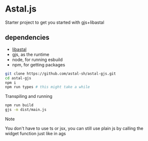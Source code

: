 # Astal.js

Starter project to get you started with gjs+libastal

## dependencies

- [libastal](https://github.com/astal-sh/libastal)
- gjs, as the runtime
- node, for running esbuild
- npm, for getting packages

```bash
git clone https://github.com/astal-sh/astal-gjs.git
cd astal-gjs
npm i
npm run types # this might take a while
```

Transpiling and running

```bash
npm run build
gjs -m dist/main.js
```

> [!NOTE]
> You don't have to use ts or jsx, you can still use plain js
> by calling the widget function just like in ags
